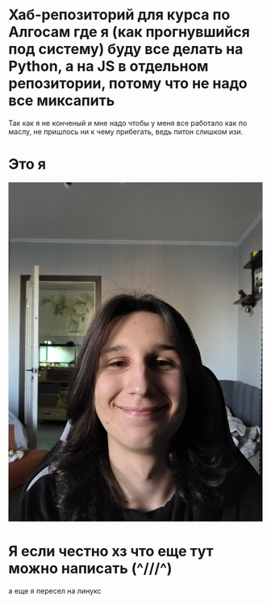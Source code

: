 # Хаб-репозиторий для курса по Алгосам где я (как прогнувшийся под систему) буду все делать на Python, а на JS в отдельном репозитории, потому что не надо все миксапить
Так как я не конченый и мне надо чтобы у меня все работало как по маслу, не пришлось ни к чему прибегать, ведь питон слишком изи. 
# Это я
![img1 мое личико чтобы Вы знали врага в лицо ](./misc/img/me.jpg)
# Я если честно хз что еще тут можно написать (^///^)
а еще я пересел на линукс